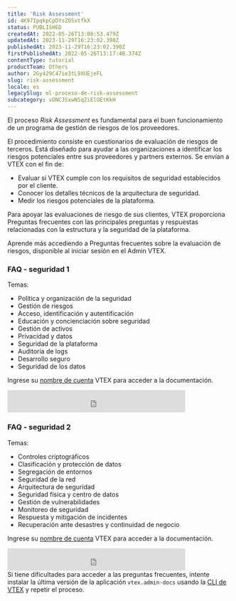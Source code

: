 ```yaml
---
title: 'Risk Assessment'
id: 4K97IpqkpCpDYsZOSxtfkX
status: PUBLISHED
createdAt: 2022-05-26T13:08:53.479Z
updatedAt: 2023-11-29T16:23:02.390Z
publishedAt: 2023-11-29T16:23:02.390Z
firstPublishedAt: 2022-05-26T13:17:48.374Z
contentType: tutorial
productTeam: Others
author: 2Gy429C47ie3tL9XUEjeFL
slug: risk-assessment
locale: es
legacySlug: el-proceso-de-risk-assessment
subcategory: vONCJSxwN5qZiElOEtKkH
---
```


El proceso _Risk Assessment_ es fundamental para el buen funcionamiento de un programa de gestión de riesgos de los proveedores. 

El procedimiento consiste en cuestionarios de evaluación de riesgos de terceros. Está diseñado para ayudar a las organizaciones a identificar los riesgos potenciales entre sus proveedores y partners externos. Se envían a VTEX con el fin de: 
- Evaluar si VTEX cumple con los requisitos de seguridad establecidos por el cliente.
- Conocer los detalles técnicos de la arquitectura de seguridad.
- Medir los riesgos potenciales de la plataforma.

Para apoyar las evaluaciones de riesgo de sus clientes, VTEX proporciona Preguntas frecuentes con las principales preguntas y respuestas relacionadas con la estructura y la seguridad de la plataforma.

Aprende más accediendo a Preguntas frecuentes sobre la evaluación de riesgos, disponible al iniciar sesión en el Admin VTEX.

### FAQ - seguridad 1

Temas:

- Política y organización de la seguridad
- Gestión de riesgos
- Acceso, identificación y autentificación
- Educación y concienciación sobre seguridad
- Gestión de activos
- Privacidad y datos
- Seguridad de la plataforma
- Auditoría de logs
- Desarrollo seguro
- Seguridad de los datos

Ingrese su [nombre de cuenta](https://help.vtex.com/es/tutorial/what-is-an-account-name--i0mIGLcg3QyEy8OCicEoC#) VTEX para acceder a la documentación.
<iframe src="https://help.vtex.com/insertaccountname?id=7AmPOGXykmE9SYyYDzdAZ4" title="Ingrese su nombre de cuenta y haga click en el botón." frameBorder="0" width="400" height="50"></iframe>

### FAQ - seguridad 2

Temas:

- Controles criptográficos
- Clasificación y protección de datos
- Segregación de entornos
- Seguridad de la red
- Arquitectura de seguridad
- Seguridad física y centro de datos
- Gestión de vulnerabilidades
- Monitoreo de seguridad
- Respuesta y mitigación de incidentes
- Recuperación ante desastres y continuidad de negocio

Ingrese su [nombre de cuenta](https://help.vtex.com/es/tutorial/what-is-an-account-name--i0mIGLcg3QyEy8OCicEoC#) VTEX para acceder a la documentación.
<iframe src="https://help.vtex.com/insertaccountname?id=1ayXEtqawI9yuxFXutiITh" title="Ingrese su nombre de cuenta y haga click en el botón." frameBorder="0" width="400" height="50"></iframe>

<div class="alert alert-warning">
  Si tiene dificultades para acceder a las preguntas frecuentes, intente instalar la última versión de la aplicación <code>vtex.admin-docs</code> usando la <a href="https://developers.vtex.com/vtex-developer-docs/docs/vtex-io-documentation-vtex-io-cli-installation-and-command-reference">CLI de VTEX</a> y repetir el proceso.
</div>
